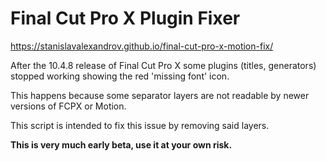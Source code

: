 # Final Cut Pro X Plugin Fixer

<https://stanislavalexandrov.github.io/final-cut-pro-x-motion-fix/>

After the 10.4.8 release of Final Cut Pro X some plugins (titles, generators) stopped working showing the red 'missing font' icon.

This happens because some separator layers are not readable by newer versions of FCPX or Motion.

This script is intended to fix this issue by removing said layers.

**This is very much early beta, use it at your own risk.**
